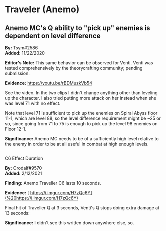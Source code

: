 # Traveler \(Anemo\)

## Anemo MC's Q ability to "pick up" enemies is dependent on level difference

**By:** Tsym\#2586  
**Added:** 11/22/2020

**Editor's Note:** This same behavior can be observed for Venti. Venti was tested comprehensively by the theorycrafting community; pending submission. 

**Evidence:** [https://youtu.be/rBDMuzkVb54 
](https://youtu.be/rBDMuzkVb54%20)

See the video. In the two clips I didn't change anything other than leveling up the character. I also tried putting more attack on her instead when she was level 71 with no effect.

Note that level 71 is sufficient to pick up the enemies on Spiral Abyss floor 11-1, which are level 88, so the level difference requirement might be ~25 or so, since going from 71 to 75 is enough to pick up the level 98 enemies on Floor 12-1.

**Significance:** Anemo MC needs to be of a sufficiently high level relative to the enemy in order to be at all useful in combat at high enough levels.

## 
C6 Effect Duration

**By:** Orodalf\#9570  
**Added:** 2/12/2021

**Finding:** 
Anemo Traveller C6 lasts 10 seconds. 


**Evidence:** [
https://i.imgur.com/H7zQc6Y](%20https://i.imgur.com/H7zQc6Y) 

Final hit of Traveller Q at 3 seconds, Venti's Q stops doing extra damage at 13 seconds: 

**Significance:** 
I didn't see this written down anywhere else, so.
